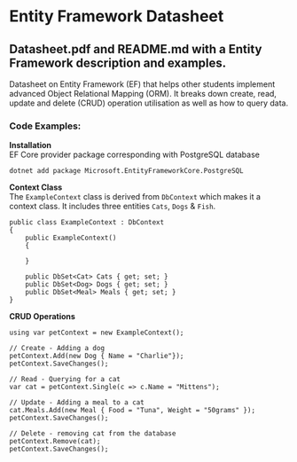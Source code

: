 # Entity Framework Datasheet

## Datasheet.pdf and README.md with a Entity Framework description and examples.

Datasheet on Entity Framework (EF) that helps other students implement advanced Object Relational Mapping (ORM). It breaks down create, read, update and delete (CRUD) operation utilisation as well as how to query data.

### Code Examples: ###
**Installation**<br>
EF Core provider package corresponding with PostgreSQL database
```
dotnet add package Microsoft.EntityFrameworkCore.PostgreSQL
```

**Context Class**<br>
The `ExampleContext` class is derived from `DbContext` which makes it a context class. It includes three entities `Cats`, `Dogs` & `Fish`.  
```
public class ExampleContext : DbContext
{
    public ExampleContext()
    {

    }

    public DbSet<Cat> Cats { get; set; }
    public DbSet<Dog> Dogs { get; set; }
    public DbSet<Meal> Meals { get; set; }
}
```
**CRUD Operations**<br>
```
using var petContext = new ExampleContext();

// Create - Adding a dog
petContext.Add(new Dog { Name = "Charlie"});
petContext.SaveChanges();

// Read - Querying for a cat
var cat = petContext.Single(c => c.Name = "Mittens");

// Update - Adding a meal to a cat
cat.Meals.Add(new Meal { Food = "Tuna", Weight = "50grams" });
petContext.SaveChanges();

// Delete - removing cat from the database
petContext.Remove(cat);
petContext.SaveChanges();
```